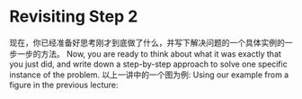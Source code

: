 # Revisiting Step 2

现在，你已经准备好思考刚才到底做了什么，并写下解决问题的一个具体实例的一步一步的方法。 Now, you are ready to think about what it was exactly that you just did, and write down a step-by-step approach to solve one specific instance of the problem.  以上一讲中的一个图为例:  Using our example from a figure in the previous lecture: